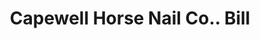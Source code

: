 ---
doi: 10.7916/D8GT705J
date_other: '1903'
date_other_textual: '1903'
form: printed ephemera
genre:
- Invoices
name:
- Capewell Horse Nail Co.
object_in_context_url: https://biggert.cul.columbia.edu/items/view/ave_biggert_00070
subject_hierarchical_geographic:
- Hartford, Connecticut, United States
subject_name:
- Capewell Horse Nail Co.
title: Capewell Horse Nail Co.. Bill
sort_title: Capewell Horse Nail Co.. Bill
call_number: ave_biggert_00070
coordinates:
- 41.7625,-72.67416666666666
pid: ave_biggert_00070
identifiers: ave_biggert_00070
thumbnail: https://derivativo-1.library.columbia.edu/iiif/2/ldpd:342744/full/!256,256/0/native.jpg
permalink: "/biggert/ave_biggert_00070/"
layout: iiif-image-page
---
